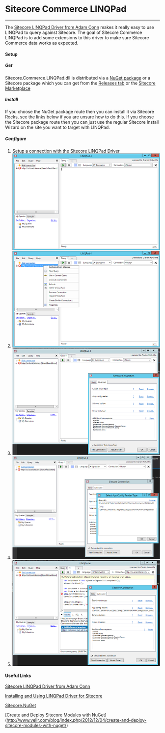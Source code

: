 # Sitecore Commerce LINQPad
---------------------------------------------

The [Sitecore LINQPad Driver from Adam Conn](http://www.sitecore.net/Learn/Blogs/Search.aspx?q=linqpad) makes it really easy to use LINQPad to query against Sitecore. The goal of Sitecore Commerce LINQPad is to add some extensions to this driver to make sure Sitecore Commerce data works as expected.

#### Setup
##### Get
Sitecore.Commerce.LINQPad.dll is distributed via a [NuGet package](https://www.nuget.org/packages/Sitecore.Commerce.LINQPad/) or a Sitecore package which you can get from the [Releases tab](/c-mcauliffe/Sitecore-Commerce-LINQPad/releases) or the [Sitecore Marketplace](https://marketplace.sitecore.net/Modules/Sitecore_Commerce_LINQPad.aspx)

##### Install
If you choose the NuGet package route then you can install it via Sitecore Rocks, see the links below if you are unsure how to do this. If you choose the Sitecore package route then you can just use the regular Sitecore Install Wizard on the site you want to target with LINQPad.

##### Configure
1. Setup a connection with the Sitecore LINQPad Driver ![Step 1](/doc/images/Step01.png)
2. ![Step 2](/doc/images/Step02.png)
3. ![Step 3](/doc/images/Step03.png)
4. ![Step 4](/doc/images/Step04.png)
5. ![Step 5](/doc/images/Step05.png)


#### Useful Links

[Sitecore LINQPad Driver from Adam Conn](http://www.sitecore.net/Learn/Blogs/Search.aspx?q=linqpad)

[Installing and Using LINQPad Driver for Sitecore](https://www.youtube.com/watch?v=ucifA0eGzEA)

[Sitecore.NuGet](http://vsplugins.sitecore.net/Sitecore-NuGet.ashx)

[Create and Deploy Sitecore Modules with NuGet]
(http://www.velir.com/blog/index.php/2012/12/04/create-and-deploy-sitecore-modules-with-nuget/)